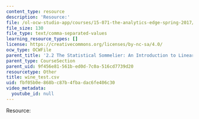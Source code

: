 ```yaml
---
content_type: resource
description: 'Resource:'
file: /ol-ocw-studio-app/courses/15-071-the-analytics-edge-spring-2017/fbf05b0e868bc87b4fbadac6fe406c30_wine_test.csv
file_size: 130
file_type: text/comma-separated-values
learning_resource_types: []
license: https://creativecommons.org/licenses/by-nc-sa/4.0/
ocw_type: OCWFile
parent_title: '2.2 The Statistical Sommelier: An Introduction to Linear Regression'
parent_type: CourseSection
parent_uid: 9f456e81-561b-ed0d-7c0a-516cd7739d20
resourcetype: Other
title: wine_test.csv
uid: fbf05b0e-868b-c87b-4fba-dac6fe406c30
video_metadata:
  youtube_id: null
---
```

Resource: